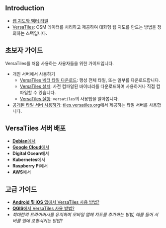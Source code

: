 ## Introduction
- [웹 지도와 벡터 타일][웹 지도]
- [VersaTiles][VersaTiles]: OSM 데이터를 처리하고 제공하여 대화형 웹 지도를 만드는 방법을 정의하는 스택입니다.

## 초보자 가이드
VersaTiles를 처음 사용하는 사용자들을 위한 가이드입니다.
* 개인 서버에서 사용하기
  * [VersaTiles 벡터 타일 다운로드][벡터 타일 다운로드]: 행성 전체 타일, 또는 일부를 다운로드합니다.
  * [VersaTiles 설치](#versatiles-설치): 사전 컴파일된 바이너리를 다운로드하여 사용하거나 직접 컴파일할 수 있습니다.
  * [VersaTiles 실행](#versatiles-실행): `versatiles`의 사용법을 알아봅니다.
* [공개된 타일 서버 사용하기][공개된 타일 서버 사용하기]: [tiles.versatiles.org](https://tiles.versatiles.org)에서 제공하는 타일 서버를 사용합니다.

## VersaTiles 서버 배포
- [**Debian**에서][Debian에서]
- [**Google Cloud**에서][Google Cloud에서]
- **Digital Ocean**에서
- **Kubernetes**에서
- **Raspberry Pi**에서
- **AWS**에서

## 고급 가이드
- [**Android 및 iOS** 앱에서 VersaTiles 사용 방법?][Android 및 iOS 앱에서 VersaTiles 사용 방법]
- [**QGIS**에서 VersaTiles 사용 방법?][QGIS에서 VersaTiles 사용 방법]
- *최대한의 프라이버시를 유지하며 모바일 앱에 지도를 추가하는 방법, 예를 들어 서버를 앱에 포함시키는 방법?*

[웹 지도]: basics/web_maps.md
[VersaTiles]: basics/versatiles.md
[VersaTiles 서버]: basics/versatiles_server.md
[VersaTiles 프론트엔드]: basics/frontend.md
[공개된 타일 서버 사용하기]: guides/use_tiles.versatiles.org.md
[VersaTiles 설치하기]: guides/install_versatiles.md
[벡터 타일 다운로드]: guides/download_tiles.ko.md

[VersaTiles 설치]: guides/install_versatiles.md
[Linux에서]: guides/local_server_debian.md
[Mac에서]: guides/local_server_mac.md
[Docker를 사용하여]: guides/local_server_docker.md
[Debian에서]: guides/deploy_on_debian.md

[Google Cloud에서]: guides/deploy_in_google_cloud.md
[Android 및 iOS 앱에서 VersaTiles 사용 방법]: guides/what_about_mobile.md
[QGIS에서 VersaTiles 사용 방법]: guides/use_versatiles_in_qgis.md
